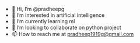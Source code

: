 - 👋 Hi, I’m @pradheepg
- 👀 I’m interested in artificial intelligence
- 🌱 I’m currently learning ml
- 💞️ I’m looking to collaborate on python project
- 📫 How to reach me at pradheep1919g@gmail.com

<!---
pradheepg/pradheepg is a ✨ special ✨ repository because its `README.md` (this file) appears on your GitHub profile.
You can click the Preview link to take a look at your changes.
--->
